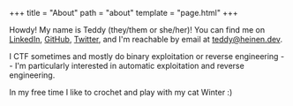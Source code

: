 +++
title = "About"
path = "about"
template = "page.html"
+++

Howdy!  My name is Teddy (they/them or she/her)!  You can find me on [LinkedIn](https://www.linkedin.com/in/teddyheinen/), [GitHub](https://github.com/tsheinen), [Twitter](https://twitter.com/theinen_), and I'm reachable by email at [teddy@heinen.dev](mailto:teddy@heinen.dev).

I CTF sometimes and mostly do binary exploitation or reverse engineering -- I'm particularly interested in automatic exploitation and reverse engineering. 

In my free time I like to crochet and play with my cat Winter :)
